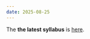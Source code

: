 ```yaml
---
date: 2025-08-25
---
```

The **the latest syllabus** is <a href="{{ '/Files/Syllabus_LING351_LangTechLLMs_Fall25_HS.pdf' | relative_url }}" target="_blank">here</a>.
